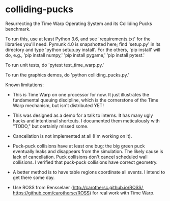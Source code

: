 # colliding-pucks
Resurrecting the Time Warp Operating System and its Colliding Pucks benchmark.

To run this, use at least Python 3.6, and see 'requirements.txt' for the
libraries you'll need. Pymunk 4.0 is snapshotted here; find 'setup.py' in its
directory and type 'python setup.py install'. For the others, 'pip install' will
do, e.g., 'pip install numpy,' 'pip install pygame,' 'pip install pytest.'

To run unit tests, do 'pytest test_time_warp.py.'

To run the graphics demos, do 'python colliding_pucks.py.'

Known limitations:

* This is Time Warp on one processor for now. It just illustrates the
  fundamental queuing discipline, which is the cornerstone of the Time Warp
  mechanism, but isn't distributed YET!

* This was designed as a demo for a talk to interns. It has many ugly hacks and
  intentional shortcuts. I documented them meticulously with "TODO," but
  certainly missed some.

* Cancellation is not implemented at all (I'm working on it).

* Puck-puck collisions have at least one bug: the big green puck eventually
  leaks and disappears from the simulation. The likely cause is lack of
  cancellation. Puck collisions don't cancel scheduled wall collisions. I
  verified that puck-puck collisions have correct geometry.

* A better method is to have table regions coordinate all events. I intend to
  get there some day.

* Use ROSS from Rensselaer (http://carothersc.github.io/ROSS/,
  https://github.com/carothersc/ROSS) for real work with Time Warp.
